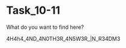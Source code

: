 # Task_10-11
What do you want to find here?


































































































































4H4h4_4ND_4N0TH3R_4N5W3R_|N_R34DM3
